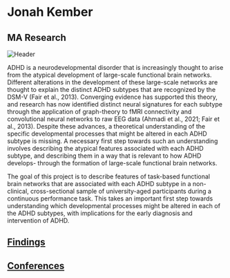 # Jonah Kember
## MA Research

![Header](https://user-images.githubusercontent.com/81769550/114712923-9e83dc00-9cfe-11eb-9db5-2964bb153f37.PNG)

ADHD is a neurodevelopmental disorder that is increasingly thought to arise from the atypical development of large-scale functional brain networks. Different alterations in the development of these large-scale networks are thought to explain the distinct ADHD subtypes that are recognized by the DSM-V (Fair et al., 2013). Converging evidence has supported this theory, and research has now identified distinct neural signatures for each subtype through the application of graph-theory to fMRI connectivity and convolutional neural networks to raw EEG data (Ahmadi et al., 2021; Fair et al., 2013). Despite these advances, a theoretical understanding of the specific developmental processes that might be altered in each ADHD subtype is missing. A necessary first step towards such an understanding involves describing the atypical features associated with each ADHD subtype, and describing them in a way that is relevant to how ADHD develops- through the formation of large-scale functional brain networks.

The goal of this project is to describe features of task-based functional brain networks that are associated with each ADHD subtype in a non-clinical, cross-sectional sample of university-aged participants during a continuous performance task. This takes an important first step towards understanding which developmental processes might be altered in each of the ADHD subtypes, with implications for the early diagnosis and intervention of ADHD.


## [Findings](https://jonahkember.github.io/MA-Thesis/Findings)
## [Conferences](https://jonahkember.github.io/MA-Thesis/Conferences)

